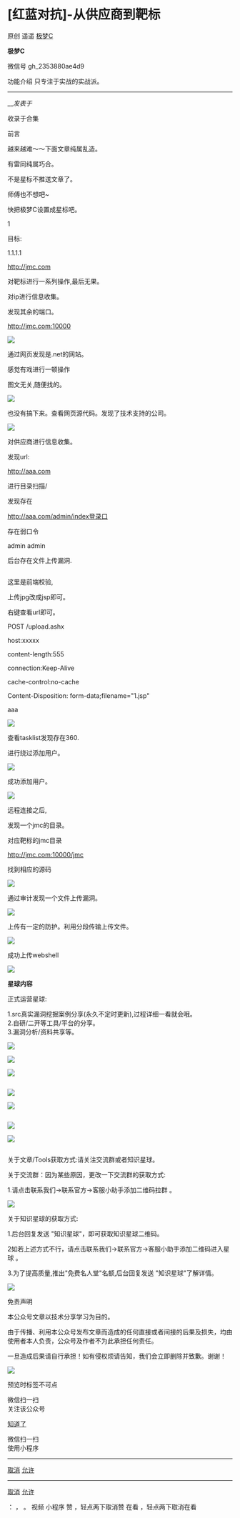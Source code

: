 #  [红蓝对抗]-从供应商到靶标

原创 遥遥 [ 极梦C ](javascript:void\(0\);)

**极梦C** ![]()

微信号 gh_2353880ae4d9

功能介绍 只专注于实战的实战派。

____

___发表于_

收录于合集

前言

越来越难～～下面文章纯属乱造。‍‍‍‍‍

有雷同纯属巧合。

  

不是星标不推送文章了。

师傅也不想吧~

快把极梦C设置成星标吧。

  

  

1

  

目标:

1.1.1.1

http://jmc.com

对靶标进行一系列操作,最后无果。

对ip进行信息收集。

发现其余的端口。

http://jmc.com:10000

  

![](https://gitee.com/fuli009/images/raw/master/public/20230625221419.png)

通过网页发现是.net的网站。

感觉有戏进行一顿操作

图文无关,随便找的。

  

![](https://gitee.com/fuli009/images/raw/master/public/20230625221420.png)

  

也没有搞下来。查看网页源代码。发现了技术支持的公司。  

  

![](https://gitee.com/fuli009/images/raw/master/public/20230625221421.png)

对供应商进行信息收集。

发现url:

http://aaa.com

进行目录扫描/

发现存在

http://aaa.com/admin/index登录口

存在弱口令

admin admin

后台存在文件上传漏洞.‍

  

![]()

这里是前端校验,

上传jpg改成jsp即可。

右键查看url即可。

  

POST /upload.ashx

host:xxxxx

content-length:555

connection:Keep-Alive

cache-control:no-cache

  

Content-Disposition: form-data;filename="1.jsp"

  

aaa

  

![](https://gitee.com/fuli009/images/raw/master/public/20230625221422.png)

查看tasklist发现存在360.

进行绕过添加用户。

  

![](https://gitee.com/fuli009/images/raw/master/public/20230625221423.png)

成功添加用户。  

  

![](https://gitee.com/fuli009/images/raw/master/public/20230625221424.png)

远程连接之后,

发现一个jmc的目录。

对应靶标的jmc目录

http://jmc.com:10000/jmc

找到相应的源码

  

![](https://gitee.com/fuli009/images/raw/master/public/20230625221425.png)

通过审计发现一个文件上传漏洞。  

  

![](https://gitee.com/fuli009/images/raw/master/public/20230625221426.png)

上传有一定的防护。利用分段传输上传文件。  

  

![](https://gitee.com/fuli009/images/raw/master/public/20230625221427.png)

成功上传webshell  

  

![](https://gitee.com/fuli009/images/raw/master/public/20230625221428.png)

  

  
  
  
  
  
  
 **星球内容**

正式运营星球:

1.src真实漏洞挖掘案例分享(永久不定时更新),过程详细一看就会哦。  
2.自研/二开等工具/平台的分享。  
3.漏洞分析/资料共享等。  

  
  
  
  
  
  
  

![](https://gitee.com/fuli009/images/raw/master/public/20230625221429.png)

  
  
  

![](https://gitee.com/fuli009/images/raw/master/public/20230625221430.png)

![](https://gitee.com/fuli009/images/raw/master/public/20230625221431.png)

![]()

  
  

![](https://gitee.com/fuli009/images/raw/master/public/20230625221432.png)

  

![](https://gitee.com/fuli009/images/raw/master/public/20230625221433.png)

  

![]()

  

  

![](https://gitee.com/fuli009/images/raw/master/public/20230625221434.png)

  
  

![](https://gitee.com/fuli009/images/raw/master/public/20230625221435.png)

  

  

![]()

  

  

  
  
  
  
  

关于文章/Tools获取方式:请关注交流群或者知识星球。

  

  

  

  

  
  
  
  
  
  

关于交流群：因为某些原因，更改一下交流群的获取方式:

1.请点击联系我们->联系官方->客服小助手添加二维码拉群 。  

![](https://gitee.com/fuli009/images/raw/master/public/20230625221436.png)

  

  

  

  

  
  

关于知识星球的获取方式:

1.后台回复发送 "知识星球"，即可获取知识星球二维码。

2如若上述方式不行，请点击联系我们->联系官方->客服小助手添加二维码进入星球 。  

3.为了提高质量,推出"免费名人堂"名额,后台回复发送 "知识星球"了解详情。

![](https://gitee.com/fuli009/images/raw/master/public/20230625221436.png)

  

  

  

  

  

  

  

免责声明

  

          

  

本公众号文章以技术分享学习为目的。

由于传播、利用本公众号发布文章而造成的任何直接或者间接的后果及损失，均由使用者本人负责，公众号及作者不为此承担任何责任。

一旦造成后果请自行承担！如有侵权烦请告知，我们会立即删除并致歉。谢谢！

  

  

  

  

![](https://gitee.com/fuli009/images/raw/master/public/20230625221438.png)

  

预览时标签不可点

微信扫一扫  
关注该公众号

[知道了](javascript:;)

微信扫一扫  
使用小程序

****

[取消](javascript:void\(0\);) [允许](javascript:void\(0\);)

****

[取消](javascript:void\(0\);) [允许](javascript:void\(0\);)

： ， 。   视频 小程序 赞 ，轻点两下取消赞 在看 ，轻点两下取消在看

